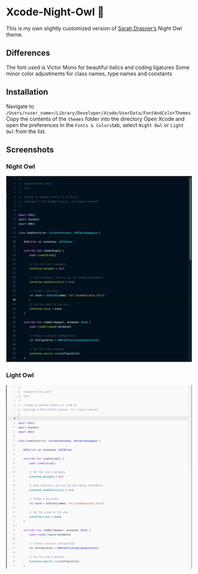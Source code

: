 # Xcode-Night-Owl 🦉

This is my own slightly customized version of [Sarah Drasner’s](https://github.com/sdras) Night Owl theme.

## Differences

The font used is Victor Mono for beautiful italics and coding ligatures
Some minor color adjustments for class names, type names and constants

## Installation

Navigate to `/Users/<user_name>/Library/Developer/Xcode/UserData/FontAndColorThemes`
Copy the contents of the `themes` folder into the directory
Open Xcode and open the preferences
In the `Fonts & Colors`tab, select `Night Owl` or `Light Owl` from the list.

## Screenshots

### Night Owl

![Night Owl Demo](Demo_dark.png)

### Light Owl

![Light Owl Demo](Demo_light.png)

